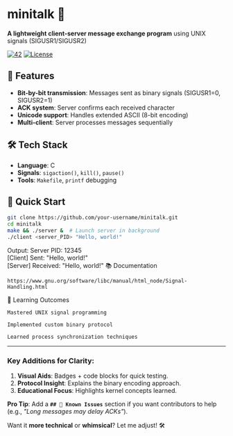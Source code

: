 # minitalk 📡  
**A lightweight client-server message exchange program** using UNIX signals (SIGUSR1/SIGUSR2)  

[![42](https://img.shields.io/badge/42-Project-blue)](https://42.fr)
[![License](https://img.shields.io/badge/license-MIT-green)](LICENSE)

## 🌟 Features  
- **Bit-by-bit transmission**: Messages sent as binary signals (SIGUSR1=0, SIGUSR2=1)  
- **ACK system**: Server confirms each received character  
- **Unicode support**: Handles extended ASCII (8-bit encoding)  
- **Multi-client**: Server processes messages sequentially  

## 🛠️ Tech Stack  
- **Language**: C  
- **Signals**: `sigaction()`, `kill()`, `pause()`  
- **Tools**: `Makefile`, `printf` debugging  

## 🚀 Quick Start  
```bash
git clone https://github.com/your-username/minitalk.git  
cd minitalk  
make && ./server &  # Launch server in background  
./client <server_PID> "Hello, world!"
```
Output:
Server PID: 12345  
[Client] Sent: "Hello, world!"  
[Server] Received: "Hello, world!" 
📚 Documentation

    https://www.gnu.org/software/libc/manual/html_node/Signal-Handling.html

🧠 Learning Outcomes

    Mastered UNIX signal programming

    Implemented custom binary protocol

    Learned process synchronization techniques

---

### **Key Additions for Clarity**:  
1. **Visual Aids**: Badges + code blocks for quick testing.  
2. **Protocol Insight**: Explains the binary encoding approach.  
3. **Educational Focus**: Highlights kernel concepts learned.  

**Pro Tip**: Add a **`## 🐞 Known Issues`** section if you want contributors to help (e.g., *"Long messages may delay ACKs"*).  

Want it **more technical** or **whimsical**? Let me adjust! 🛠️

